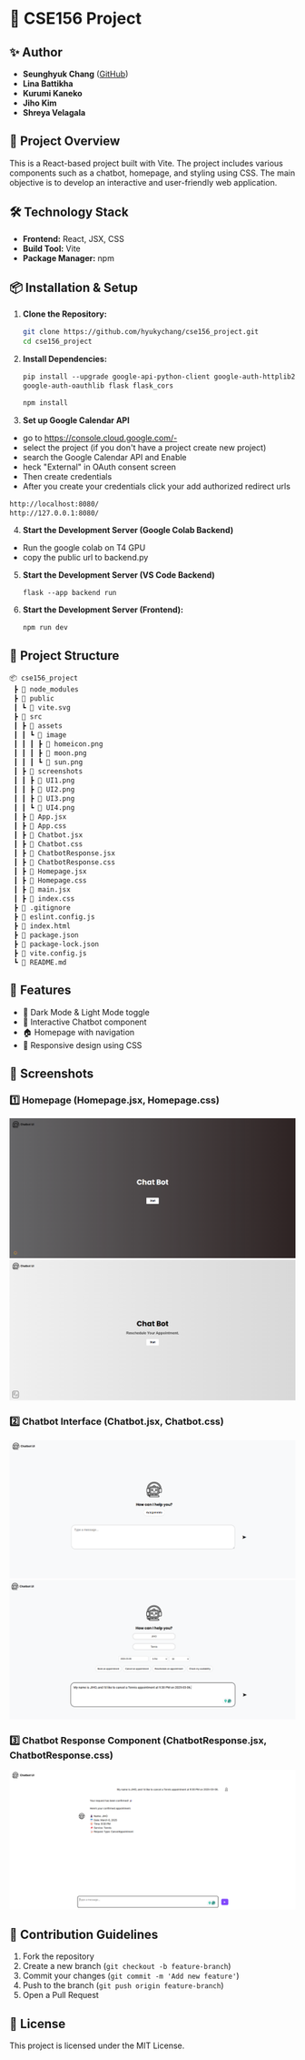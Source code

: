 # 🚀 CSE156 Project

## ✨ Author

- **Seunghyuk Chang** ([GitHub](https://github.com/your-username))
- **Lina Battikha** 
- **Kurumi Kaneko**
- **Jiho Kim**
- **Shreya Velagala**

## 📌 Project Overview

This is a React-based project built with Vite. The project includes various components such as a chatbot, homepage, and styling using CSS. The main objective is to develop an interactive and user-friendly web application.

## 🛠 Technology Stack

- **Frontend:** React, JSX, CSS
- **Build Tool:** Vite
- **Package Manager:** npm

## 📦 Installation & Setup

1. **Clone the Repository:**

   ```bash
   git clone https://github.com/hyukychang/cse156_project.git
   cd cse156_project
   ```

2. **Install Dependencies:**

   ```
   pip install --upgrade google-api-python-client google-auth-httplib2 google-auth-oauthlib flask flask_cors
   ```

   ```bash
   npm install
   ```

3. **Set up Google Calendar API**

  - go to https://console.cloud.google.com/-
  - select the project (if you don't have a project create new project)
  - search the Google Calendar API and Enable
  - heck "External" in OAuth consent screen
  - Then create credentials
  - After you create your credentials click your add authorized redirect urls
  
  ```
  http://localhost:8080/
  http://127.0.0.1:8080/
  ```

4. **Start the Development Server (Google Colab Backend)**

  - Run the google colab on T4 GPU
  - copy the public url to backend.py
   
5. **Start the Development Server (VS Code Backend)**

   ```
   flask --app backend run
   ```

6. **Start the Development Server (Frontend):**
   ```bash
   npm run dev
   ```

## 📂 Project Structure

```
📦 cse156_project
 ┣ 📂 node_modules
 ┣ 📂 public
 ┃ ┗ 📜 vite.svg
 ┣ 📂 src
 ┃ ┣ 📂 assets
 ┃ ┃ ┗ 📂 image
 ┃ ┃ ┃ ┣ 📜 homeicon.png
 ┃ ┃ ┃ ┣ 📜 moon.png
 ┃ ┃ ┃ ┗ 📜 sun.png
 ┃ ┣ 📂 screenshots
 ┃ ┃ ┣ 📜 UI1.png
 ┃ ┃ ┣ 📜 UI2.png
 ┃ ┃ ┣ 📜 UI3.png
 ┃ ┃ ┗ 📜 UI4.png
 ┃ ┣ 📜 App.jsx
 ┃ ┣ 📜 App.css
 ┃ ┣ 📜 Chatbot.jsx
 ┃ ┣ 📜 Chatbot.css
 ┃ ┣ 📜 ChatbotResponse.jsx
 ┃ ┣ 📜 ChatbotResponse.css
 ┃ ┣ 📜 Homepage.jsx
 ┃ ┣ 📜 Homepage.css
 ┃ ┣ 📜 main.jsx
 ┃ ┣ 📜 index.css
 ┣ 📜 .gitignore
 ┣ 📜 eslint.config.js
 ┣ 📜 index.html
 ┣ 📜 package.json
 ┣ 📜 package-lock.json
 ┣ 📜 vite.config.js
 ┗ 📜 README.md
```

## 🎨 Features

- 🌙 Dark Mode & Light Mode toggle
- 💬 Interactive Chatbot component
- 🏠 Homepage with navigation
- 🎨 Responsive design using CSS

## 📸 Screenshots

### 1️⃣ Homepage (Homepage.jsx, Homepage.css)

![Homepage](src/screenshots/U1.png)
![Homepage](src/screenshots/U2.png)

### 2️⃣ Chatbot Interface (Chatbot.jsx, Chatbot.css)

![Chatbot](src/screenshots/U3.png)
![Chatbot Response](src/screenshots/U4.png)

### 3️⃣ Chatbot Response Component (ChatbotResponse.jsx, ChatbotResponse.css)

![Chatbot Extra](src/screenshots/U5.png)

## 🤝 Contribution Guidelines

1. Fork the repository
2. Create a new branch (`git checkout -b feature-branch`)
3. Commit your changes (`git commit -m 'Add new feature'`)
4. Push to the branch (`git push origin feature-branch`)
5. Open a Pull Request

## 📜 License

This project is licensed under the MIT License.

